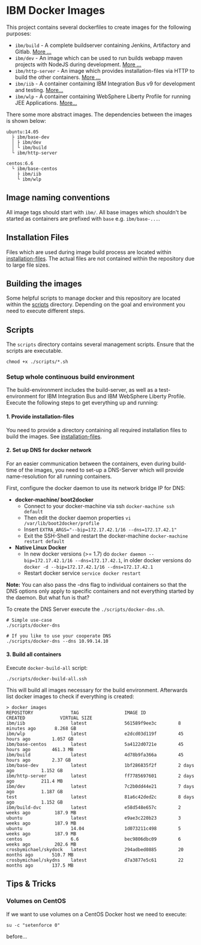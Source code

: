 # IBM Docker Images

This project contains several dockerfiles to create images for the following purposes:

* `ibm/build` - A complete buildserver containing Jenkins, Artifactory and Gitlab. [More ...](./dockerfiles/build)
* `ibm/dev` - An image which can be used to run builds webapp maven projects with NodeJS during development. [More ...](./dockerfiles/dev)
* `ibm/http-server` - An image which provides installation-files via HTTP to build the other containers. [More ...](./dockerfiles/http-server)
* `ibm/iib` - A container containing IBM Integration Bus v9 for development and testing. [More...](./dockerfiles/ibm-iib)
* `ibm/wlp` - A container containing WebSphere Liberty Profile for running JEE Applications. [More...](./dockerfiles/ibm-wlp)

There some more abstract images. The dependencies between the images is shown below:

```
ubuntu:14.05
  ├ ibm/base-dev
  │ ├ ibm/dev
  │ └ ibm/build
  └ ibm/http-server

centos:6.6
  └ ibm/base-centos
    ├ ibm/iib
    └ ibm/wlp
```

## Image naming conventions

All image tags should start with `ibm/`. All base images which shouldn't be started as containers are prefixed with `base` e.g. `ibm/base-...`.

## Installation Files

Files which are used during image build process are located within [installation-files](./installation-files). The actual files are not contained within the repository due to large file sizes.

## Building the images

Some helpful scripts to manage docker and this repository are located within the [scripts](./scripts) directory. Depending on the goal and environment you need to execute different steps.

## Scripts

The `scripts` directory contains several management scripts. Ensure that the scripts are executable.

```
chmod +x ./scripts/*.sh
```

### Setup whole continuous build environment

The build-environment includes the build-server, as well as a test-environment for IBM Integration Bus and IBM WebSphere Liberty Profile. Execute the following steps to get everything up and running:

#### 1. Provide installation-files

You need to provide a directory containing all required installation files to build the images. See [installation-files](./installation-files).

#### 2. Set up DNS for docker network

For an easier communication between the containers, even during build-time of the images, you need to set-up a DNS-Server which will provide name-resolution for all running containers.

First, configure the docker daemon to use its network bridge IP for DNS:

* **docker-machine/ boot2docker**
  * Connect to your docker-machine via ssh `docker-machine ssh default`
  * Then edit the docker daemon properties `vi /var/lib/boot2docker/profile`
  * Insert `EXTRA_ARGS="--bip=172.17.42.1/16 --dns=172.17.42.1"`
  * Exit the SSH-Shell and restart the docker-machine `docker-machine restart default`
* **Native Linux Docker**
  * In new docker versions (>= 1.7) do `docker daemon --bip=172.17.42.1/16 --dns=172.17.42.1`, in older docker versions do `docker -d --bip=172.17.42.1/16 --dns=172.17.42.1`
  * Restart docker service `service docker restart`

**Note:** You can also pass the -dns flag to individual containers so that the DNS options only apply to specific containers and not everything started by the daemon. But what fun is that?

To create the DNS Server execute the `./scripts/docker-dns.sh`.

```
# Simple use-case
./scripts/docker-dns

# If you like to use your cooperate DNS
./scripts/docker-dns --dns 10.99.14.10
```

#### 3. Build all containers

Execute `docker-build-all` script:

```
./scripts/docker-build-all.ssh
```

This will build all images necessary for the build environment. Afterwards list docker images to check if everything is created:

```
> docker images
REPOSITORY              TAG                 IMAGE ID            CREATED             VIRTUAL SIZE
ibm/iib                 latest              561589f9ee3c        8 minutes ago       8.268 GB
ibm/wlp                 latest              e2dcd03d119f        45 hours ago        1.057 GB
ibm/base-centos         latest              5a4122d0721e        45 hours ago        461.3 MB
ibm/build               latest              4d78b9fa366a        45 hours ago        2.37 GB
ibm/base-dev            latest              1bf286835f2f        2 days ago          1.152 GB
ibm/http-server         latest              ff7785697601        2 days ago          211.4 MB
ibm/dev                 latest              7c2b0dd44e21        7 days ago          1.187 GB
test                    latest              81a6c42ded2c        8 days ago          1.152 GB
ibm/build-dvc           latest              e58d548e657c        2 weeks ago         187.9 MB
ubuntu                  latest              e9ae3c220b23        3 weeks ago         187.9 MB
ubuntu                  14.04               1d073211c498        5 weeks ago         187.9 MB
centos                  6.6                 bec9806dbc09        6 weeks ago         202.6 MB
crosbymichael/skydock   latest              294adbed0885        20 months ago       510.7 MB
crosbymichael/skydns    latest              d7a3877e5c61        22 months ago       137.5 MB
```

## Tips & Tricks
### Volumes on CentOS

If we want to use volumes on a CentOS Docker host we need to execute:

```
su -c "setenforce 0"
```

before...
